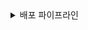 <details>
<summary>배포 파이프라인</summary>

# 🔧 온담 프로젝트 CI/CD 파이프라인

Vue 3 프론트엔드와 Spring Boot 백엔드가 독립적으로 구성된 `be14-4th-piveguyz-ondam` 프로젝트는  
**멀티 레포 기반 구조 + GitOps 기반 CD**를 결합하여,  
**개별 서비스의 빠른 배포와 안정성**을 동시에 확보하였습니다.

---

## 🧩 CI/CD 구성 개요

- **멀티 레포 구성**: `frontend/`, `backend/`를 Git Submodule로 관리
- **CI (Jenkins)**: 변경된 서비스만 빌드 및 Docker Hub에 이미지 푸시
- **CD (Argo CD)**: Git 상태와 Kubernetes 클러스터 자동 동기화
- **Docker**: Apple Silicon 대응 multi-arch 이미지 빌드
- **Kubernetes**: 무중단 배포를 위한 `rollout restart` 전략 적용

## 🛎️ 초기 수동 배포 → Jenkins 자동화 전환

### ✴️ 수동 배포 당시

- `build-*.sh`, `deploy-*.sh` 와 같은 스크립트를 직접 만들어 실행
- 반복 작업과, 실수 발생 확률 줄임
- 명령어 문서화 효과로 추후 리마인드 가능

### ✅ Jenkins 도입 후

- Webhook 기반 자동 트리거
- 변경된 서비스만 선택적으로 빌드/배포
- **무중단 배포 (`rollout restart`) 지원**
- `.yml` 수정까지 포함하여 **Argo CD에 반영 가능**

---

## ⚙️ Jenkins + Argo CD 파이프라인 흐름

### ✅ Jenkins (CI)

- GitHub Webhook 기반 트리거 (main 브렌치)
- 하나의 webhook 신호로 서브모듈별 변경 감지 → 프론트와 백엔드 각각 배포
- Docker 이미지 빌드 및 Push
- `k8s/*.yml` 이미지 태그 업데이트 후 Git push

### ✅ Argo CD (CD)

- Git 상태 감지 → 클러스터 상태 자동 동기화
- UI로 배포 상태 모니터링 및 롤백 지원

---

## 🧱 멀티레포 구성의 장단점

### 장점

- **독립적인 빌드 및 배포 가능**

  - 프론트 변경 시 → `frontend`만 빌드/배포
  - 백엔드 변경 시 → `backend`만 빌드/배포
  - Jenkins는 메인 레포 기준으로 하나의 Webhook을 받아 git diff로 변경 감지 후 해당 서브모듈만 빌드 & 배포

- **협업 효율 증가**
  - 팀원 간 코드 충돌 최소화
  - 개발과 배포작업을 병렬적으로 처리 가능

### 단점

- **submodule 동기화 이슈**

  - git submodule update, status, 커밋 누락 등의 실수 발생 가능
  - 프론트/백을 수정한 뒤 메인 레포에서 커밋 포인터를 갱신해야 하는 작업 오버헤드 발생

- **구조적 문제**
  - Github Actions등 다른 CI를 쓰기 어렵고, Jenkins 중심 구조가 고착됨
  - submodule이 늘어 날수록 유지보수가 어려워짐 (2~3개가 한계)
  - 하나의 파이프라인으로 N개 이상의 서비스를 배포 하기 때문에 복잡성이 증가하고 이력관리가 어려움

---

## 🚀 Argo CD를 통한 무중단 배포

- `main` 브랜치의 `k8s/*.yml`이 변경되면 Argo CD가 자동 감지
- `kubectl rollout restart` 명령과 함께 사용하면,  
  Pod 교체 과정에서 기존 트래픽은 유지되므로 **무중단 배포가 가능**

---

## 📄 Jenkins 파이프라인 코드

<details>
<summary>🔍 전체 파이프라인 보기</summary>

\`\`\`groovy

pipeline {

    agent any

    triggers {
        githubPush()
    }

    environment {
        BACK_IMAGE = 'morris235/ondam-backend:latest'
        FRONT_IMAGE = 'morris235/ondam-frontend:latest'
    }

    stages {
        stage('SCM Checkout') {
            steps {
                checkout([
                    $class: 'GitSCM',
                    branches: [[name: '*/main']],
                    userRemoteConfigs: [[
                        url: 'https://github.com/Pive-Guyz/be14-4th-piveguyz-ondam.git'
                    ]],
                    extensions: [[$class: 'SubmoduleOption', recursiveSubmodules: true]]
                ])
            }
        }

        stage('Detect Changes') {
            steps {
                script {
                    def backendChanged = sh(script: '''git diff --submodule=log HEAD^ HEAD | grep 'Submodule backend' > /dev/null''', returnStatus: true) == 0
                    def frontendChanged = sh(script: '''git diff --submodule=log HEAD^ HEAD | grep 'Submodule frontend' > /dev/null''', returnStatus: true) == 0

                    env.BACKEND_CHANGED = backendChanged.toString()
                    env.FRONTEND_CHANGED = frontendChanged.toString()

                    echo "🔍 BACKEND_CHANGED = ${env.BACKEND_CHANGED}"
                    echo "🔍 FRONTEND_CHANGED = ${env.FRONTEND_CHANGED}"
                }
            }
        }

        stage('Update Submodules') {
            when {
                expression { env.BACKEND_CHANGED == 'true' || env.FRONTEND_CHANGED == 'true' }
            }
            steps {
                sh '''
                    git submodule update --init --recursive
                    chmod +x backend/ondam-backend/gradlew
                '''
            }
        }

        stage('Inject application.yml for Test') {
            when {
                expression { env.BACKEND_CHANGED == 'true' }
            }
            steps {
                withCredentials([file(credentialsId: 'app-yml-ci', variable: 'APP_YML_CI')]) {
                    sh '''
                        mkdir -p backend/ondam-backend/src/main/resources
                        chmod -R u+w backend/ondam-backend/src/main/resources
                        cp "$APP_YML_CI" backend/ondam-backend/src/main/resources/application.yml
                    '''
                }
            }
        }

        stage('Backend Build') {
            when {
                expression { env.BACKEND_CHANGED == 'true' }
            }
            steps {
                dir('backend/ondam-backend') {
                    sh './gradlew clean build -x test'
                }
            }
        }

        stage('Frontend Build') {
            when {
                expression { env.FRONTEND_CHANGED == 'true' }
            }
            steps {
                dir('frontend') {
                    sh '''
                        rm -rf dist node_modules
                        npm install
                        npm run build
                    '''
                }
            }
        }

        stage('Inject application.yml for Docker Build') {
            when {
                expression { env.BACKEND_CHANGED == 'true' }
            }
            steps {
                withCredentials([file(credentialsId: 'app-yml-file', variable: 'APP_YML_DEPLOY')]) {
                    sh '''
                        mkdir -p backend/ondam-backend/src/main/resources
                        chmod -R u+w backend/ondam-backend/src/main/resources
                        cp "$APP_YML_DEPLOY" backend/ondam-backend/src/main/resources/application.yml
                    '''
                }
            }
        }

        stage('Docker Login') {
            when {
                expression { env.BACKEND_CHANGED == 'true' || env.FRONTEND_CHANGED == 'true' }
            }
            steps {
                withCredentials([usernamePassword(credentialsId: 'DOCKERHUB_PASSWORD', usernameVariable: 'DOCKER_USER', passwordVariable: 'DOCKER_PASS')]) {
                    sh 'echo "$DOCKER_PASS" | docker login -u "$DOCKER_USER" --password-stdin'
                }
            }
        }

        stage('Docker Build & Push') {
            parallel {
                stage('Backend Docker') {
                    when {
                        expression { env.BACKEND_CHANGED == 'true' }
                    }
                    steps {
                        dir('backend/ondam-backend') {
                            sh '''
                                docker build -t $BACK_IMAGE .
                                docker push $BACK_IMAGE
                            '''
                        }
                    }
                }
                stage('Frontend Docker') {
                    when {
                        expression { env.FRONTEND_CHANGED == 'true' }
                    }
                    steps {
                        dir('frontend') {
                            sh '''
                                docker build -t $FRONT_IMAGE .
                                docker push $FRONT_IMAGE
                            '''
                        }
                    }
                }
            }
        }

        stage('Kubernetes Backend Deploy') {
            when {
                expression { env.BACKEND_CHANGED == 'true' }
            }
            steps {
                sh '''
                    kubectl create namespace ondam 2>/dev/null || echo "Namespace already exists"
                    kubectl apply -f k8s/ondam-back-dep.yml
                    kubectl apply -f k8s/ondam-back-ser.yml
                    kubectl rollout restart deployment ondam-back-dep -n ondam
                '''
            }
        }

        stage('Kubernetes Frontend Deploy') {
            when {
                expression { env.FRONTEND_CHANGED == 'true' }
            }
            steps {
                sh '''
                    kubectl create namespace ondam 2>/dev/null || echo "Namespace already exists"
                    kubectl apply -f k8s/ondam-front-dep.yml
                    kubectl apply -f k8s/ondam-front-ser.yml
                    kubectl rollout restart deployment ondam-front-dep -n ondam
                '''
            }
        }
    }

}

\`\`\`

</details>

---

## ✅ 실행 결과 요약

1. GitHub → `main` 브랜치에 push 발생
2. Jenkins Webhook 트리거 → 파이프라인 실행
3. 변경된 서비스만 빌드 및 Docker 이미지 생성
4. DockerHub 푸시 + `k8s/*.yml` 수정 및 Git push
5. Argo CD가 자동 감지 → 클러스터 동기화
6. **frontend/back 각각의 변경에 대해 독립적, 무중단 배포 실행**

---

## 🌿 브랜치 전략 및 배포 흐름

온담 프로젝트는 다음과 같은 **단계적 브랜치 전략**을 기반으로 안정적인 배포 흐름을 구축했습니다.

### 🗂 배포 브랜치 구조

#### frontend & backend

- `develop`: 기능 개발 및 통합 테스트 진행
- `deploy/dev-snapshot`: 배포 직전 단계의 검증 브랜치

### 🔗 멀티레포 연동 방식

- `frontend/`, `backend/`는 각각 별도의 독립 레포로 운영됨
- 메인 레포인 `be14-4th-piveguyz-ondam`에는 두 레포가 Git Submodule로 연결되어 있음
- 브랜치 전략은 **서브모듈에서도 동일하게 적용**되며,
  - `develop` → `deploy/dev-snapshot` → 메인 레포의 main 브렌치에 반영 → jenkins, Argo CD 배포 흐름으로 이어짐

### ✅ 흐름 요약

1. 기능은 각 서비스 레포의 `develop` 브랜치에서 개발
2. 기능 완료 시 `deploy/dev-snapshot`로 머지하여 배포 대상 확정
3. 메인 레포지토리의 Submodule을 업데이트하여 `main` 브랜치로 커밋
4. Jenkins → Argo CD로 이어지는 자동화 배포 트리거
</details>
